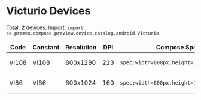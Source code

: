 # Victurio Devices

Total: **2** devices. Import: `import se.premex.compose.preview.device.catalog.android.Victurio`

| Code | Constant | Resolution | DPI | Compose Spec | Preview Usage |
|------|----------|------------|-----|-------------|---------------|
| VI108 | VI108 | 800x1280 | 213 | `spec:width=800px,height=1280px,dpi=213` | `@Preview(device = Victurio.VI108)` |
| VI86 | VI86 | 600x1024 | 160 | `spec:width=600px,height=1024px,dpi=160` | `@Preview(device = Victurio.VI86)` |

<!-- Generated automatically. Do not edit manually. -->
